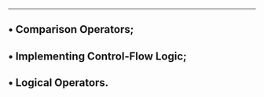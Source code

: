 ----------------------------------------
• Comparison Operators;
---------------------------------------
• Implementing Control-Flow Logic;
---------------------------------------
• Logical Operators.
--------------------------------------
